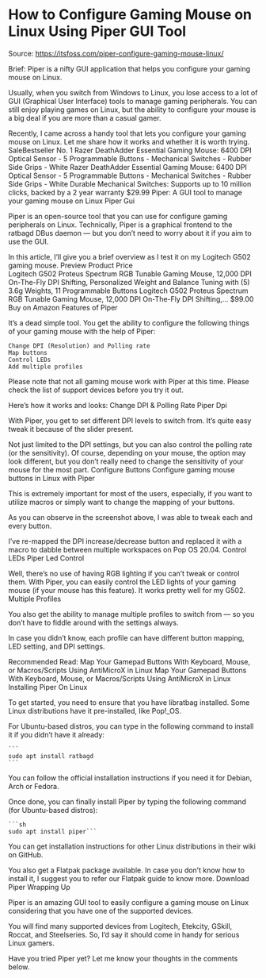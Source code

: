 # How to Configure Gaming Mouse on Linux Using Piper GUI Tool

Source: https://itsfoss.com/piper-configure-gaming-mouse-linux/

Brief: Piper is a nifty GUI application that helps you configure your gaming mouse on Linux.

Usually, when you switch from Windows to Linux, you lose access to a lot of GUI (Graphical User Interface) tools to manage gaming peripherals. You can still enjoy playing games on Linux, but the ability to configure your mouse is a big deal if you are more than a casual gamer.

Recently, I came across a handy tool that lets you configure your gaming mouse on Linux. Let me share how it works and whether it is worth trying.
SaleBestseller No. 1
Razer DeathAdder Essential Gaming Mouse: 6400 DPI Optical Sensor - 5 Programmable Buttons - Mechanical Switches - Rubber Side Grips - White
Razer DeathAdder Essential Gaming Mouse: 6400 DPI Optical Sensor - 5 Programmable Buttons - Mechanical Switches - Rubber Side Grips - White
Durable Mechanical Switches: Supports up to 10 million clicks, backed by a 2 year warranty
$29.99
Piper: A GUI tool to manage your gaming mouse on Linux
Piper Gui

Piper is an open-source tool that you can use for configure gaming peripherals on Linux. Technically, Piper is a graphical frontend to the ratbagd DBus daemon — but you don’t need to worry about it if you aim to use the GUI.

In this article, I’ll give you a brief overview as I test it on my Logitech G502 gaming mouse.
Preview 	Product 	Price 	
Logitech G502 Proteus Spectrum RGB Tunable Gaming Mouse, 12,000 DPI On-The-Fly DPI Shifting, Personalized Weight and Balance Tuning with (5) 3.6g Weights, 11 Programmable Buttons 	Logitech G502 Proteus Spectrum RGB Tunable Gaming Mouse, 12,000 DPI On-The-Fly DPI Shifting,... 	$99.00 	Buy on Amazon
Features of Piper

It’s a dead simple tool. You get the ability to configure the following things of your gaming mouse with the help of Piper:

    Change DPI (Resolution) and Polling rate
    Map buttons
    Control LEDs
    Add multiple profiles

Please note that not all gaming mouse work with Piper at this time. Please check the list of support devices before you try it out.

Here’s how it works and looks:
Change DPI & Polling Rate
Piper Dpi

With Piper, you get to set different DPI levels to switch from. It’s quite easy tweak it because of the slider present.

Not just limited to the DPI settings, but you can also control the polling rate (or the sensitivity). Of course, depending on your mouse, the option may look different, but you don’t really need to change the sensitivity of your mouse for the most part.
Configure Buttons
Configure gaming mouse buttons in Linux with Piper

This is extremely important for most of the users, especially, if you want to utilize macros or simply want to change the mapping of your buttons.

As you can observe in the screenshot above, I was able to tweak each and every button.

I’ve re-mapped the DPI increase/decrease button and replaced it with a macro to dabble between multiple workspaces on Pop OS 20.04.
Control LEDs
Piper Led Control

Well, there’s no use of having RGB lighting if you can’t tweak or control them. With Piper, you can easily control the LED lights of your gaming mouse (if your mouse has this feature). It works pretty well for my G502.
Multiple Profiles

You also get the ability to manage multiple profiles to switch from — so you don’t have to fiddle around with the settings always.

In case you didn’t know, each profile can have different button mapping, LED setting, and DPI settings.

Recommended Read:
Map Your Gamepad Buttons With Keyboard, Mouse, or Macros/Scripts Using AntiMicroX in Linux
Map Your Gamepad Buttons With Keyboard, Mouse, or Macros/Scripts Using AntiMicroX in Linux
Installing Piper On Linux

To get started, you need to ensure that you have libratbag installed. Some Linux distributions have it pre-installed, like Pop!_OS.

For Ubuntu-based distros, you can type in the following command to install it if you didn’t have it already:

    ```
    sudo apt install ratbagd
    ```

You can follow the official installation instructions if you need it for Debian, Arch or Fedora.

Once done, you can finally install Piper by typing the following command (for Ubuntu-based distros):

    ```sh 
    sudo apt install piper```

You can get installation instructions for other Linux distributions in their wiki on GitHub.

You also get a Flatpak package available. In case you don’t know how to install it, I suggest you to refer our Flatpak guide to know more.
Download Piper
Wrapping Up

Piper is an amazing GUI tool to easily configure a gaming mouse on Linux considering that you have one of the supported devices.

You will find many supported devices from Logitech, Etekcity, GSkill, Roccat, and Steelseries. So, I’d say it should come in handy for serious Linux gamers.

Have you tried Piper yet? Let me know your thoughts in the comments below.
